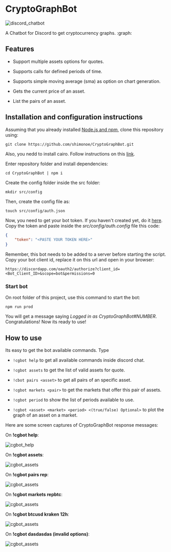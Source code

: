 # CryptoGraphBot

![discord_chatbot](https://img.shields.io/badge/discord-chatbot-blue.svg?logo=discord&longCache=true&style=popout-square&colorB=6e85d3)



A Chatbot for Discord to get cryptocurrency graphs. :graph:



## Features

- Support multiple assets options for quotes.

- Supports calls for defined periods of time.

- Supports simple moving average (sma) as option on chart generation.

- Gets the current price of an asset.

- List the pairs of an asset.

## Installation and configuration instructions

Assuming that you already installed [Node.js and npm](https://nodejs.org/), clone this repository using:

`git clone https://github.com/shimonoe/CryptoGraphBot.git`

Also, you nedd to install cairo. Follow instructions on this [link](https://www.cairographics.org/download/).

Enter repository folder and install dependencies:

`cd CryptoGraphBot | npm i`

Create the config folder inside the src folder:

`mkdir src/config`

Then, create the config file as:

`touch src/config/auth.json`

Now, you need to get your bot token. If you haven't created yet, do it [here](http://discordapp.com/developers/applications/me). Copy the token and paste inside the *src/config/auth.config* file this code:

```json
{
    "token": "<PASTE YOUR TOKEN HERE>"
}
```

Remember, this bot needs to be added to a server before starting the script. Copy your bot client id, replace it on this url and open in your browser:

`https://discordapp.com/oauth2/authorize?client_id=<Bot_Client_ID>&scope=bot&permissions=0`

### Start bot

On root folder of this project, use this command to start the bot:

`npm run prod`

You will get a message saying *Logged in as CryptoGraphBot#NUMBER*. Congratulations! Now its ready to use!

## How to use

Its easy to get the bot available commands. Type

- `!cgbot help`  to get all available commands inside discord chat.

- `!cgbot assets` to get the list of valid assets for quote.

- `!cbot pairs <asset>` to get all pairs of an specific asset.

- `!cgbot markets <pair>` to get the markets that offer this pair of assets.

- `!cgbot period` to show the list of periods available to use.

- `!cgbot <asset> <market> <period> <(true/false) Optional>` to plot the graph of an asset on a market.

Here are some screen captures of CryptoGraphBot response messages:

On **!cgbot help**:

![cgbot_help](images/captures/cgbot_help.png)



On **!cgbot assets**:

![cgbot_assets](images/captures/cgbot_assets.jpg)

On **!cgbot pairs rep**:

![cgbot_assets](images/captures/cgbot_pairs.png)

On **!cgbot markets repbtc**:

![cgbot_assets](images/captures/cgbot_markets.png)

On **!cgbot btcusd kraken 12h**:

![cgbot_assets](images/captures/cgbot_plot.png)

On **!cgbot dasdasdas (invalid options)**:

![cgbot_assets](images/captures/cgbot_error.jpg)
